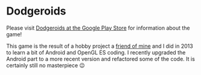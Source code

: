 # Dodgeroids

Please visit [Dodgeroids at the Google Play Store](https://play.google.com/store/apps/details?id=de.games.dodgeroids) for information about the game!

This game is the result of a hobby project a [friend of mine](https://github.com/Creckle) and I did 
in 2013 to learn a bit of Android and OpenGL ES coding. I recently upgraded the Android part to 
a more recent version and refactored some of the code. It is certainly still no masterpiece :wink: